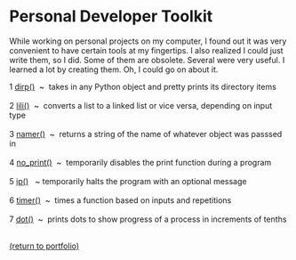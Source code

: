 # Personal Developer Toolkit

While working on personal projects on my computer, I found out it was very convenient to have certain tools at my fingertips. I also realized I could just write them, so I did. Some of them are obsolete. Several were very useful. I learned a lot by creating them. Oh, I could go on about it.

1 [dirp()](/dirp.md)&nbsp;&nbsp;\~&nbsp;&nbsp;takes in any Python object and pretty prints its directory items<br><br>
2 [lili()](/lili.md)&nbsp;&nbsp;\~&nbsp;&nbsp;converts a list to a linked list or vice versa, depending on input type<br><br>
3 [namer()](/namer.md)&nbsp;&nbsp;\~&nbsp;&nbsp;returns a string of the name of whatever object was passsed in<br><br>
4 [no_print()](/no_print.md)&nbsp;&nbsp;\~&nbsp;&nbsp;temporarily disables the print function during a program<br><br>
5 [ip()](/ip.md)&nbsp;&nbsp;&nbsp;\~&nbsp;temporarily halts the program with an optional message<br><br>
6 [timer()](/timer.md)&nbsp;&nbsp;\~&nbsp;&nbsp;times a function based on inputs and repetitions<br><br>
7 [dot()](/dot.md)&nbsp;&nbsp;\~&nbsp;&nbsp;prints dots to show progress of a process in increments of tenths<br><br>


<a href="https://rowcased.github.io/">(return to portfolio)</a>
